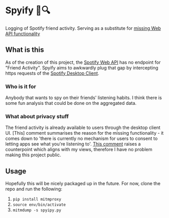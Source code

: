 # Spyify 🎵🔍

Logging of Spotify friend activity. Serving as a substitute for [missing Web API functionality](https://github.com/spotify/web-api/issues/83)

## What is this

As of the creation of this project, the [Spotify Web API](https://developer.spotify.com/documentation/web-api/) has no endpoint for "Friend Activity". 
Spyify aims to awkwardly plug that gap by intercepting https requests of the [Spotify Desktop Client](https://www.spotify.com/uk/download/other/).

### Who is it for

Anybody that wants to spy on their friends' listening habits. I think there is some fun analysis that could be done on the aggregated data.

### What about privacy stuff

The friend activity is already available to users through the desktop client UI. 
[This] comment summarises the reason for the missing functionality - it comes down to 'there is currently no mechanism for users to consent to letting apps see what you're listening to'. 
[This comment](https://github.com/spotify/web-api/issues/83#issuecomment-311495141) raises a counterpoint which aligns with my views, therefore I have no problem making this project public.

## Usage

Hopefully this will be nicely packaged up in the future. 
For now, clone the repo and run the following:
1. `pip install mitmproxy`
1. `source env/bin/activate`
1. `mitmdump -s spyipy.py`

